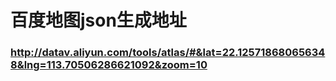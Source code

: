 # 百度地图json生成地址

### http://datav.aliyun.com/tools/atlas/#&lat=22.125718680656348&lng=113.70506286621092&zoom=10

